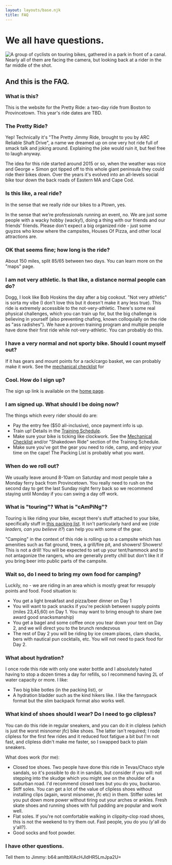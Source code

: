 ```yaml
---
layout: layouts/base.njk
title: FAQ
---
```


# We all have questions.

![A group of cyclists on touring bikes, gathered in a park in front of a canal. Nearly all of them are facing the camera, but looking back at a rider in the far middle of the shot.](./img/the_questions.jpg)

## And this is the FAQ.

### What is this?

This is the website for the Pretty Ride: a two-day ride from Boston to Provincetown. This year's ride dates are TBD.

### The Pretty Ride?

Yep! Technically it's "The Pretty Jimmy Ride, brought to you by ARC Reliable Shaft Drive", a name we dreamed up on one very hot ride full of smack talk and joking around. Explaining the joke would ruin it, but feel free to laugh anyway.

The idea for this ride started around 2015 or so, when the weather was nice and George + Simon got tipped off to this whole giant peninsula they could ride their bikes down. Over the years it's evolved into an all-levels social bike tour down the back roads of Eastern MA and Cape Cod.

### Is this like, a real ride?

In the sense that we really ride our bikes to a Ptown, yes.

In the sense that we're professionals running an event, no. We are just some people with a wacky hobby (wacky!), doing a thing with our friends and our friends' friends. Please don't expect a big organized ride - just some guyzos who know where the campsites, Houses Of Pizza, and other local attractions are.

### OK that seems fine; how long is the ride?

About 150 miles, split 85/65 between two days. You can learn more on the "maps" page.

### I am not very athletic. Is that like, a distance normal people can do?

Dogg, I look like Bob Hoskins the day after a big cookout. "Not very athletic" is sorta my vibe (I don't love this but it doesn't make it any less true). This ride is extremely accessible to the not-very-athletic. There's some real physical challenges, which you can train up for, but the big challenge is believing in yourself (also preventing chafing, known colloquially on the ride as "ass radishes"). We have a proven training program and multiple people have done their first ride while not-very-athletic. You can probably do this.

### I have a very normal and not sporty bike. Should I count myself out?

If it has gears and mount points for a rack/cargo basket, we can probably make it work. See the [mechanical checklist](./mechanical_checklist) for 

### Cool. How do I sign up?

The sign up link is available on the [home page](./).

### I am signed up. What should I be doing now?

The things which every rider should do are:
- Pay the entry fee ($50 all-inclusive), once payment info is up.
- Train up! Details in the [Training Schedule](./training_schedule).
- Make sure your bike is ticking like clockwork. See the [Mechanical Checklist](./mechanical_checklist) and/or "Shakedown Ride" section of the Training Schedule.
- Make sure you've got the gear you need to ride, camp, and enjoy your time on the cape! The Packing List is probably what you want.

### When do we roll out?

We usually leave around 8-10am on Saturday and most people take a Monday ferry back from Provincetown. You really need to rush on the second day to get the last Sunday night ferry back so we recommend staying until Monday if you can swing a day off work.

### What is "touring"? What is "cAmPiNg"?

Touring is like riding your bike, except there's stuff attached to your bike, specifically stuff in [this packing list](./packing_list). It isn't particularly hard and we (_ride leaders, can you believe it?_) can help you with some of the gear.

"Camping" in the context of this ride is rolling up to a campsite which has amenities such as flat ground, trees, a grill/fire pit, and showers! Showers! This is not a drill! You will be expected to set up your tent/hammock and to not antagonize the rangers, who are generally pretty chill but don't like it if you bring beer into public parts of the campsite.

### Wait so, do I need to bring my own food for camping?

Luckily, no - we are riding in an area which is mostly great for resupply points and food. Food situation is:
- You get a light breakfast and pizza/beer dinner on Day 1
- You will want to pack snacks if you're peckish between supply points (miles 23,45,60) on Day 1. You may want to bring enough to share (we award good snacksmanship)
- You get a bagel and some coffee once you tear down your tent on Day 2, and we will direct you to the brunch rendezvous
- The rest of Day 2 you will be riding by ice cream places, clam shacks, bers with nautical pun cocktails, etc. You will not need to pack food for Day 2.

### What about hydration?
I once rode this ride with only one water bottle and I absolutely hated having to stop a dozen times a day for refills, so I recommend having 2L of water capacity or more. I like:
- Two big bike botles (in the packing list), or
- A hydration bladder such as the kind hikers like. I like the fannypack format but the slim backpack format also works well.

### What kind of shoes should I wear? Do I need to go clipless?
You can do this ride in regular sneakers, and you can do it in clipless (which is just the worst misnomer jfc) bike shoes. The latter isn't required; I rode clipless for the first few rides and it reduced foot fatigue a bit but I'm not fast, and clipless didn't make me faster, so I swapped back to plain sneakers.

What does work (for me):
- Closed toe shoes. Two people have done this ride in Tevas/Chaco style sandals, so it's possible to do it in sandals, but consider if you will: not stepping into the skudge which you might see on the shoulder of a suburban road. I'd recommend closed toes but you do you, buckaroo.
- Stiff soles. You can get a lot of the value of clipless shoes without installing clips (again, worst misnomer, jfc etc) in them. Stiffer soles let you put down more power without tiring out your arches or ankles. Fresh skate shoes and running shoes with full padding are popular and work well.
- Flat soles. If you're not comfortable walking in clippity-clop road shoes, this is not the weekend to try them out. Fast people, you do you (y'all do y'all?).
- Good socks and foot powder.

### I have other questions.
Tell them to Jimmy: b64:amltbXlAcHJldHR5LmJpa2U=

